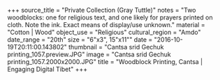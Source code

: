 +++
source_title = "Private Collection (Gray Tuttle)"
notes = "Two woodblocks: one for religious text, and one likely for prayers printed on cloth. Note the ink. Exact means of display/use unknown."
material = "Cotton | Wood"
object_use = "Religious"
cultural_region = "Amdo"
date_range = "20th"
size = "6\"x3\", 15\"x11\""
date = "2016-10-19T20:11:00.143802"
thumbnail = "Cantsa srid Gechuk printing_1057.preview.JPG"
image = "Cantsa srid Gechuk printing_1057.2000x2000.JPG"
title = "Woodblock Printing, Cantsa | Engaging Digital Tibet"
+++
